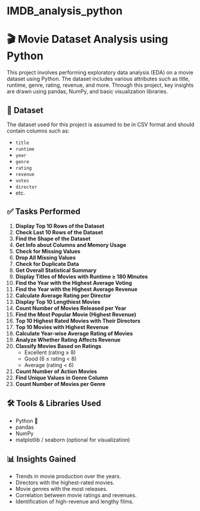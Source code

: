 # IMDB_analysis_python

# 🎬 Movie Dataset Analysis using Python

This project involves performing exploratory data analysis (EDA) on a movie dataset using Python. The dataset includes various attributes such as title, runtime, genre, rating, revenue, and more. Through this project, key insights are drawn using pandas, NumPy, and basic visualization libraries.

## 📁 Dataset
The dataset used for this project is assumed to be in CSV format and should contain columns such as:
- `title`
- `runtime`
- `year`
- `genre`
- `rating`
- `revenue`
- `votes`
- `director`
- etc.

## ✅ Tasks Performed

1. **Display Top 10 Rows of the Dataset**
2. **Check Last 10 Rows of the Dataset**
3. **Find the Shape of the Dataset**
4. **Get Info about Columns and Memory Usage**
5. **Check for Missing Values**
6. **Drop All Missing Values**
7. **Check for Duplicate Data**
8. **Get Overall Statistical Summary**
9. **Display Titles of Movies with Runtime ≥ 180 Minutes**
10. **Find the Year with the Highest Average Voting**
11. **Find the Year with the Highest Average Revenue**
12. **Calculate Average Rating per Director**
13. **Display Top 10 Lengthiest Movies**
14. **Count Number of Movies Released per Year**
15. **Find the Most Popular Movie (Highest Revenue)**
16. **Top 10 Highest Rated Movies with Their Directors**
17. **Top 10 Movies with Highest Revenue**
18. **Calculate Year-wise Average Rating of Movies**
19. **Analyze Whether Rating Affects Revenue**
20. **Classify Movies Based on Ratings**
    - Excellent (rating ≥ 8)
    - Good (6 ≤ rating < 8)
    - Average (rating < 6)
21. **Count Number of Action Movies**
22. **Find Unique Values in Genre Column**
23. **Count Number of Movies per Genre**

## 🛠️ Tools & Libraries Used

- Python 🐍
- pandas
- NumPy
- matplotlib / seaborn (optional for visualization)

## 📊 Insights Gained

- Trends in movie production over the years.
- Directors with the highest-rated movies.
- Movie genres with the most releases.
- Correlation between movie ratings and revenues.
- Identification of high-revenue and lengthy films.

